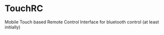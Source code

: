 TouchRC
=======

Mobile Touch based Remote Control Interface for bluetooth control (at least initially)
